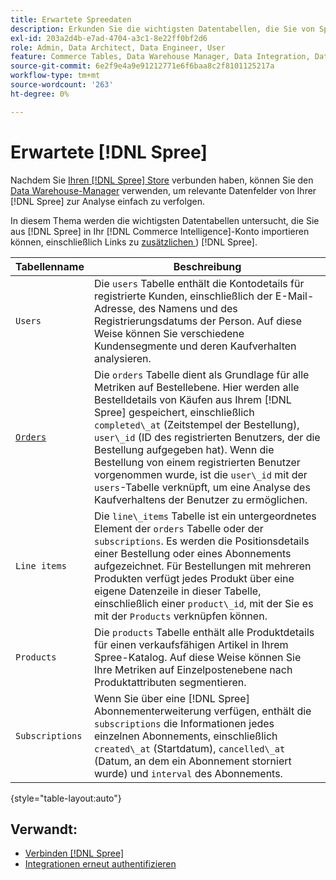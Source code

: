 ```yaml
---
title: Erwartete Spreedaten
description: Erkunden Sie die wichtigsten Datentabellen, die Sie von Spree in Ihr - [!DNL Commerce Intelligence]  importieren können.
exl-id: 203a2d4b-e7ad-4704-a3c1-8e22ff0bf2d6
role: Admin, Data Architect, Data Engineer, User
feature: Commerce Tables, Data Warehouse Manager, Data Integration, Data Import/Export
source-git-commit: 6e2f9e4a9e91212771e6f6baa8c2f8101125217a
workflow-type: tm+mt
source-wordcount: '263'
ht-degree: 0%

---
```


# Erwartete [!DNL Spree]

Nachdem Sie [Ihren [!DNL Spree] Store](../../../data-analyst/importing-data/integrations/spree.md) verbunden haben, können Sie den [Data Warehouse-Manager](../../data-warehouse-mgr/tour-dwm.md) verwenden, um relevante Datenfelder von Ihrer [!DNL Spree] zur Analyse einfach zu verfolgen.

In diesem Thema werden die wichtigsten Datentabellen untersucht, die Sie aus [!DNL Spree] in Ihr [!DNL Commerce Intelligence]-Konto importieren können, einschließlich Links zu [zusätzlichen ](https://guides.spreecommerce.org/developer/addresses.html#address)) [!DNL Spree].

| **Tabellenname** | **Beschreibung** |
|-----|-----|
| `Users` | Die `users` Tabelle enthält die Kontodetails für registrierte Kunden, einschließlich der E-Mail-Adresse, des Namens und des Registrierungsdatums der Person. Auf diese Weise können Sie verschiedene Kundensegmente und deren Kaufverhalten analysieren. |
| [`Orders`](https://guides.spreecommerce.org/developer/orders.html#overview) | Die `orders` Tabelle dient als Grundlage für alle Metriken auf Bestellebene. Hier werden alle Bestelldetails von Käufen aus Ihrem [!DNL Spree] gespeichert, einschließlich `completed\_at` (Zeitstempel der Bestellung), `user\_id` (ID des registrierten Benutzers, der die Bestellung aufgegeben hat). Wenn die Bestellung von einem registrierten Benutzer vorgenommen wurde, ist die `user\_id` mit der `users`-Tabelle verknüpft, um eine Analyse des Kaufverhaltens der Benutzer zu ermöglichen. |
| `Line items` | Die `line\_items` Tabelle ist ein untergeordnetes Element der `orders` Tabelle oder der `subscriptions`. Es werden die Positionsdetails einer Bestellung oder eines Abonnements aufgezeichnet. Für Bestellungen mit mehreren Produkten verfügt jedes Produkt über eine eigene Datenzeile in dieser Tabelle, einschließlich einer `product\_id`, mit der Sie es mit der `Products` verknüpfen können. |
| `Products` | Die `products` Tabelle enthält alle Produktdetails für einen verkaufsfähigen Artikel in Ihrem Spree-Katalog. Auf diese Weise können Sie Ihre Metriken auf Einzelpostenebene nach Produktattributen segmentieren. |
| `Subscriptions` | Wenn Sie über eine [!DNL Spree] Abonnementerweiterung verfügen, enthält die `subscriptions` die Informationen jedes einzelnen Abonnements, einschließlich `created\_at` (Startdatum), `cancelled\_at` (Datum, an dem ein Abonnement storniert wurde) und `interval` des Abonnements. |

{style="table-layout:auto"}

## Verwandt:

* [Verbinden [!DNL Spree]](../integrations/spree.md)
* [Integrationen erneut authentifizieren](https://experienceleague.adobe.com/docs/commerce-knowledge-base/kb/how-to/mbi-reauthenticating-integrations.html)
